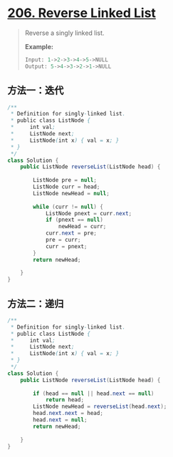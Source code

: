 # [206. Reverse Linked List][1]

> Reverse a singly linked list.
>
> **Example:**
>
> ```java
> Input: 1->2->3->4->5->NULL
> Output: 5->4->3->2->1->NULL
> ```



## 方法一：迭代

```java
/**
 * Definition for singly-linked list.
 * public class ListNode {
 *     int val;
 *     ListNode next;
 *     ListNode(int x) { val = x; }
 * }
 */
class Solution {
    public ListNode reverseList(ListNode head) {
        
        ListNode pre = null;
        ListNode curr = head;
        ListNode newHead = null;
        
        while (curr != null) {
            ListNode pnext = curr.next;
            if (pnext == null)
                newHead = curr;
            curr.next = pre;
            pre = curr;
            curr = pnext;
        }
        return newHead;
        
    }
}
```



## 方法二：递归

```java
/**
 * Definition for singly-linked list.
 * public class ListNode {
 *     int val;
 *     ListNode next;
 *     ListNode(int x) { val = x; }
 * }
 */
class Solution {
    public ListNode reverseList(ListNode head) {
        
        if (head == null || head.next == null)
            return head;
        ListNode newHead = reverseList(head.next);
        head.next.next = head;
        head.next = null;
        return newHead;
        
    }
}
```



[1]: https://leetcode.com/problems/reverse-linked-list/